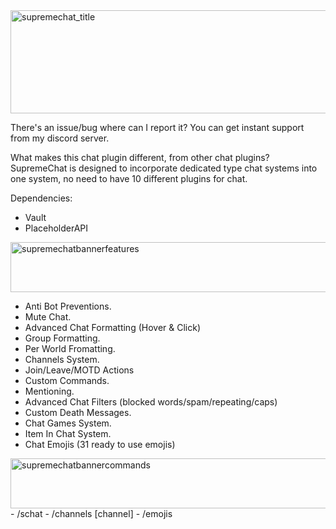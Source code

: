 
<img width="1003" height="165" alt="supremechat_title" src="https://github.com/user-attachments/assets/8f3c5588-92f2-4b1f-801d-efabba1c0521" />

There's an issue/bug where can I report it?
You can get instant support from my discord server.

What makes this chat plugin different, from other chat plugins?
SupremeChat is designed to incorporate dedicated type chat systems into one system, no need to have 10 different plugins for chat.​

Dependencies:
- Vault
- PlaceholderAPI

<img width="870" height="80" alt="supremechatbannerfeatures" src="https://github.com/user-attachments/assets/26ab5041-b8d3-4dbb-b2c0-7aadb28c727b" />

- Anti Bot Preventions.
- Mute Chat.
- Advanced Chat Formatting (Hover & Click)
- Group Formatting.
- Per World Fromatting.
- Channels System.
- Join/Leave/MOTD Actions
- Custom Commands.
- Mentioning.
- Advanced Chat Filters (blocked words/spam/repeating/caps)
- Custom Death Messages.
- Chat Games System.
- Item In Chat System.
- Chat Emojis (31 ready to use emojis)

<img width="870" height="80" alt="supremechatbannercommands" src="https://github.com/user-attachments/assets/cc58a75b-6e2c-4c23-bca1-ff97f1aab4d4" />
- /schat <help/reload/mutechat>
- /channels <help/join/leave> [channel]
- /emojis
